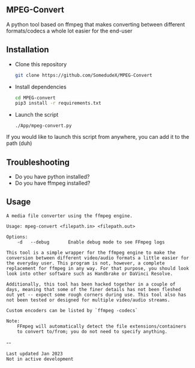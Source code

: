 ## MPEG-Convert
A python tool based on ffmpeg that makes converting between different formats/codecs a whole lot easier for the end-user

## Installation
* Clone this repository
  ```bash
  git clone https://github.com/SomedudeX/MPEG-Convert
  ```
* Install dependencies
  ```bash
  cd MPEG-convert
  pip3 install -r requirements.txt
  ```
* Launch the script
  ```
  ./App/mpeg-convert.py
  ```

If you would like to launch this script from anywhere, you can add it to the path (duh)

## Troubleshooting

* Do you have python installed?
* Do you have ffmpeg installed?

## Usage
```
A media file converter using the ffmpeg engine. 

Usage: mpeg-convert <filepath.in> <filepath.out>

Options:
	-d   --debug       Enable debug mode to see FFmpeg logs

This tool is a simple wrapper for the ffmpeg engine to make the
conversion between different video/audio formats a little easier for
the everyday user. This program is not, however, a complete
replacement for ffmpeg in any way. For that purpose, you should look
look into other software such as Handbrake or DaVinci Resolve. 

Additionally, this tool has been hacked together in a couple of
days, meaning that some of the finer details has not been fleshed
out yet -- expect some rough corners during use. This tool also has
not been tested or designed for multiple video/audio streams. 

Custom encoders can be listed by `ffmpeg -codecs`

Note:
    FFmpeg will automatically detect the file extensions/containers
    to convert to/from; you do not need to specify anything.
```
--
```
Last updated Jan 2023
Not in active development
```
